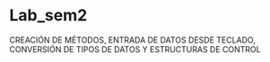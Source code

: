# Lab_sem2
 CREACIÓN DE MÉTODOS, ENTRADA DE DATOS DESDE TECLADO, CONVERSIÓN DE TIPOS DE DATOS Y ESTRUCTURAS DE CONTROL
